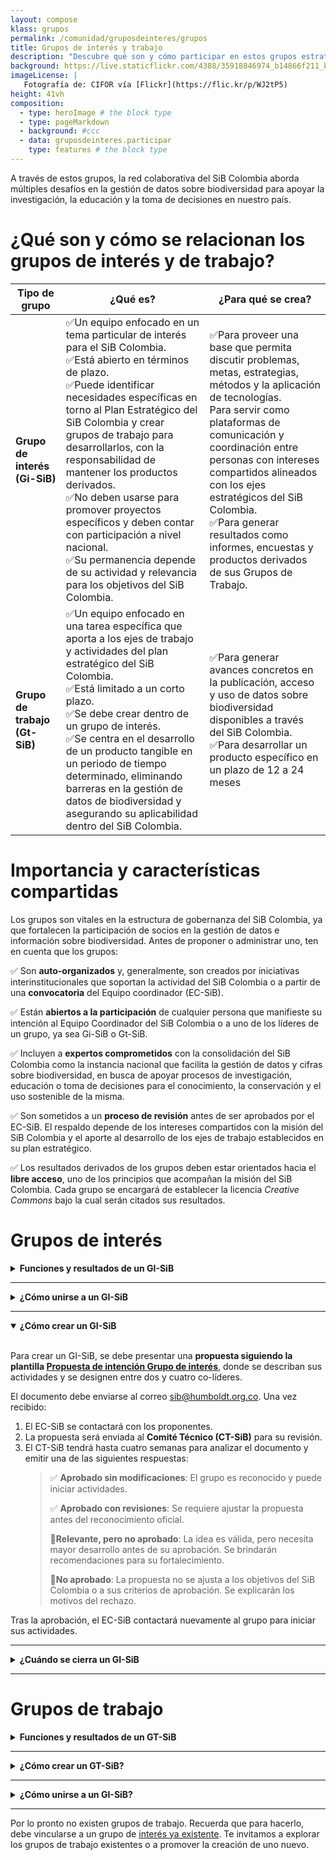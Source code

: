 ```yaml
---
layout: compose
klass: grupos
permalink: /comunidad/gruposdeinteres/grupos
title: Grupos de interés y trabajo
description: "Descubre qué son y cómo participar en estos grupos estratégicos del SiB Colombia."
background: https://live.staticflickr.com/4388/35918846974_b14866f211_b.jpg
imageLicense: |
   Fotografía de: CIFOR vía [Flickr](https://flic.kr/p/WJ2tP5)
height: 41vh
composition:
  - type: heroImage # the block type
  - type: pageMarkdown
  - background: #ccc
  - data: gruposdeinteres.participar
    type: features # the block type
---
```


A través de estos grupos, la red colaborativa del SiB Colombia aborda múltiples desafíos en la gestión de datos sobre biodiversidad para apoyar la investigación, la educación y la toma de decisiones en nuestro país.


# ¿Qué son y cómo se relacionan los grupos de interés y de trabajo?

| Tipo de grupo | ¿Qué es? | ¿Para qué se crea? | 
|---|---|---|
| <b>Grupo de interés (Gi-SiB)</b> | ✅Un equipo enfocado en un tema particular de interés para el SiB Colombia.<br> ✅Está abierto en términos de plazo.<br> ✅Puede identificar necesidades específicas en torno al Plan Estratégico del SiB Colombia y crear grupos de trabajo para desarrollarlos, con la responsabilidad de mantener los productos derivados.<br>✅No deben usarse para promover proyectos específicos y deben contar con participación a nivel nacional.<br>✅Su permanencia depende de su actividad y relevancia para los objetivos del SiB Colombia. | ✅Para proveer una base que permita discutir problemas, metas, estrategias, métodos y la aplicación de tecnologías. <br> Para servir como plataformas de comunicación y coordinación entre personas con intereses compartidos alineados con los ejes estratégicos del SiB Colombia.<br>✅Para generar resultados como informes, encuestas y productos derivados de sus Grupos de Trabajo. |
| <b>Grupo de trabajo (Gt-SiB)</b> | ✅Un equipo enfocado en una tarea específica que aporta a los ejes de trabajo y actividades del plan estratégico del SiB Colombia.<br>✅Está limitado a un corto plazo.<br> ✅Se debe crear dentro de un grupo de interés.<br>✅Se centra en el desarrollo de un producto tangible en un periodo de tiempo determinado, eliminando barreras en la gestión de datos de biodiversidad y asegurando su aplicabilidad dentro del SiB Colombia. |✅Para generar avances concretos en la publicación, acceso y uso de datos sobre biodiversidad disponibles a través del SiB Colombia.<br>✅Para desarrollar un producto específico en un plazo de 12 a 24 meses |

#  Importancia y características compartidas

Los grupos son vitales en la estructura de gobernanza del SiB Colombia, ya que fortalecen la participación de socios en la gestión de datos e información sobre biodiversidad. Antes de proponer o administrar uno, ten en cuenta que los grupos:

 ✅ Son **auto-organizados** y, generalmente, son creados por iniciativas interinstitucionales que soportan la actividad del SiB Colombia o a partir de una **convocatoria** del Equipo coordinador (EC-SiB).

 ✅ Están **abiertos a la participación** de cualquier persona que manifieste su intención al Equipo Coordinador del SiB Colombia o a uno de los líderes de un grupo, ya sea Gi-SiB o Gt-SiB.

 ✅ Incluyen a **expertos comprometidos** con la consolidación del SiB Colombia como la instancia nacional que facilita la gestión de datos y cifras sobre biodiversidad, en busca de apoyar procesos de investigación, educación o toma de decisiones para el conocimiento, la conservación y el uso sostenible de la misma.

 ✅ Son sometidos a un **proceso de revisión** antes de ser aprobados por el EC-SiB. El respaldo depende de los intereses compartidos con la misión del SiB Colombia y el aporte al desarrollo de los ejes de trabajo establecidos en su plan estratégico.

✅ Los resultados derivados de los grupos deben estar orientados hacia el **libre acceso**, uno de los principios que acompañan la misión del SiB Colombia. Cada  grupo se encargará de establecer la licencia *Creative Commons* bajo la cual serán citados sus resultados.  

# Grupos de interés

<details>

  <summary markdown="span"><b>Funciones y resultados de un GI-SiB</b></summary>
  
  <br>
  
  <p>Un GI-SiB puede desempeñar una o varias de las siguientes funciones:</p>
  <blockquote>
    <p>✅ <strong>Facilitar la creación de Grupos de Trabajo (GT-SiB)</strong> para desarrollar acciones específicas mediante estudios de caso.</p>
    <p>✅ <strong>Apoyar la comunicación y coordinación</strong> entre GI-SiB o GT-SIB con afinidades temáticas (ej. monitoreo de biodiversidad, colecciones biológicas, normatividad).</p>
    <p>✅ <strong>Fomentar la articulación</strong> entre diferentes grupos orientados a temas específicos (ej. todos los grupos de listas de especies o de colecciones biológicas).</p>
    <p>✅ Articular comunidades externas</strong> al SiB Colombia, promoviendo sinergias y atrayendo nuevos miembros.</p>
    <p>✅ Antes de su reconocimiento oficial, los GI pasan por un <strong>proceso de revisión</strong> basado en los siguientes criterios:</p>
      <ol>
        <li>Definición de entre dos y cuatro co-líderes.</li>
        <li>Participación de expertos nacionales.</li>
        <li>Existencia de un mecanismo de comunicación y coordinación sobre el tema de interés.</li>
        <li>No promover un producto específico.</li>
        <li>No superponerse con GI o GT ya existentes.</li>
      </ol>
  </blockquote>

</details>

___

<details>

  <summary markdown="span"><b>¿Cómo unirse a un GI-SiB</b></summary>
  
  <br>
  
  <p>Cualquier persona interesada puede unirse a un GI-SiB contactando a uno de sus líderes a través de la página del grupo. Estos grupos incluyen expertos de la comunidad del SiB Colombia comprometidos con su misión de facilitar la publicación, acceso y uso de datos sobre biodiversidad.</p>

</details>

___

<details id="como-crear-un-gi-sib" open>

  <summary markdown="span"><b> ¿Cómo crear un GI-SiB</b></summary>

  <br>
  
  <p>Para crear un GI-SiB, se debe presentar una <strong>propuesta siguiendo la plantilla <a href="https://docs.google.com/document/d/1CisSoHSZ05wCVrTpgqK7Bn_LWdQgx_p2VnsuOcrAQdM/edit?usp=sharing" target="_blank">Propuesta de intención Grupo de interés</a></strong>, donde se describan sus actividades y se designen entre dos y cuatro co-líderes.</p>
  
  <p>El documento debe enviarse al correo <a href="mailto:sib@humboldt.org.co" target="_blank">sib@humboldt.org.co</a>. Una vez recibido:</p>
  
  <ol>
    <li>El EC-SiB se contactará con los proponentes.</li>
    <li>La propuesta será enviada al <strong>Comité Técnico (CT-SiB)</strong> para su revisión.</li>
    <li>El CT-SiB tendrá hasta cuatro semanas para analizar el documento y emitir una de las siguientes respuestas:
      <blockquote>
        <p>✅ <strong>Aprobado sin modificaciones</strong>: El grupo es reconocido y puede iniciar actividades.</p>
        <p>✅ <strong>Aprobado con revisiones</strong>: Se requiere ajustar la propuesta antes del reconocimiento oficial.</p>
        <p>🔹<strong>Relevante, pero no aprobado</strong>: La idea es válida, pero necesita mayor desarrollo antes de su aprobación. Se brindarán recomendaciones para su fortalecimiento.</p>
        <p>🔹<strong>No aprobado</strong>: La propuesta no se ajusta a los objetivos del SiB Colombia o a sus criterios de aprobación. Se explicarán los motivos del rechazo.</p>
      </blockquote>
    </li>
  </ol>
  
  <p>Tras la aprobación, el EC-SiB contactará nuevamente al grupo para iniciar sus actividades.</p>

</details>

___

<details>

  <summary markdown="span"><b>¿Cuándo se cierra un GI-SiB</b></summary>
  
  <br>
  
  Si un Grupo de interés <strong>no muestra actividad durante un año</strong>, el EC- SiB lo contactará para evaluar oportunidades de reactivación. En caso de inactividad prolongada, el grupo podrá ser declarado inactivo.

</details>

___

# Grupos de trabajo

<details>
    <summary markdown="span"><b>Funciones y resultados de un GT-SiB</b></summary>
<br>

<p>Los GT-SiB pueden abordar aspectos como:</p>
<ol>
  <li>✅ <strong>Publicación de datos</strong>: Estrategias para mejorar la cantidad y calidad de datos disponibles.</li>
  <li>✅ <strong>Interoperabilidad y reutilización</strong>: Métodos para integrar y aprovechar los datos en distintos sistemas.</li> 
  <li>✅ <strong>Análisis de datos</strong>: Desarrollo de herramientas o metodologías para interpretar y usar datos sobre biodiversidad.</li> 
  <li>✅ <strong>Administración y preservación de datos</strong>: Prácticas para garantizar la integridad y accesibilidad de los datos.</li>
  <li>✅ <strong>Buenas prácticas</strong>: Recomendaciones y estándares que favorezcan la misión del SiB Colombia.</li>
</ol>

</details>

___

<details id="como-crear-un-gt-sib">
    <summary markdown="span"><b>¿Cómo crear un GT-SiB?</b></summary>
<br>

<p>Crear un GT-SiB implica un mayor compromiso que formar parte de un GI-SiB. Para ello, es necesario:</p>
<ol>
  <li>Elaborar la propuesta siguiendo la plantilla <strong><a href="http://docs.google.com/document/d/1MDZMQMUZHoRDzZl-VYJB1woqEERo5Q1lpvF6PYhZWDY/edit" target="_blank">Propuesta de intención grupo de trabajo</a></strong>.</li>
  <li>Enviar la propuesta al EC-SiB a través del correo <strong><a href="mailto:sib@humboldt.org.co" target="_blank">sib@humboldt.org.co</a></strong>.</li>
  <li>El EC-SiB se contactará para acompañar el proceso.
<br>
    <h3>Criterios de revisión</h3>
    <p>El <strong>Equipo coordinador (EC-SiB)</strong> y el <strong>Comité técnico (CT-SiB)</strong> evaluarán la propuesta con base en los siguientes criterios:</p>
    <blockquote>
      <p>✅ Alineación con la <strong>visión y misión</strong> del SiB Colombia.</p>
      <p>✅ Participación de <strong>2 a 4 co-líderes</strong> responsables.</p>
      <p>✅ Resultados <strong>concretos y medibles</strong>.</p>
      <p>✅ <strong>Impacto en la publicación</strong>, acceso o uso de datos sobre biodiversidad.</p>
      <p>✅ <strong>Factibilidad</strong> dentro del periodo de 12-24 meses.</p>
      <p>✅ <strong>Valor agregado</strong> en relación con otros esfuerzos de la comunidad.</p>
    </blockquote>
    <h3>Evaluación</h3>
    <blockquote>
      <p>🔹El CT-SiB revisa la propuesta en un periodo de <strong>al menos cuatro semanas</strong>.</p>
      <p>🔹Si hay comentarios significativos, se espera que el grupo de trabajo envíe nuevamente la propuesta ajustada, basado en los comentarios hechos durante la revisión.</p>
    </blockquote>
    <h3>Decisión final del CT-SiB</h3>
    <blockquote>
      <p>✅ <strong>Reconocido y respaldado</strong>: El grupo es aprobado y puede iniciar actividades.</p>
      <p>✅ <strong>Reconocido con ajustes</strong>: Se solicita modificar algunos aspectos antes de la aprobación final.</p>
      <p>🔹 <strong>Pertinente pero no respaldado actualmente</strong>: La propuesta necesita madurar antes de su aprobación.</p>
      <p>🔹 <strong>No respaldado</strong>: La idea no se ajusta a los criterios del SiB Colombia.</p>
    </blockquote>
  </li>
</ol>
<p>Una vez aprobada la propuesta, el EC-SiB se pondrá en contacto con los líderes del grupo para coordinar el inicio de actividades.</p>

</details>

___

<details>
    <summary markdown="span"><b>¿Cómo unirse a un GI-SiB?</b></summary>
<br>

Puedes consultar la lista de GT-SIB activos y algunas ideas de nuevos grupos, baja hasta las tarjetas en el final de esta página. Para unirte, contacta directamente a uno de los líderes en la página del grupo.

</details>

___

Por lo pronto no existen grupos de trabajo. Recuerda que para hacerlo, debe vincularse a un grupo de [interés ya existente](https://biodiversidad.co/comunidad/grupos/participar-grupos-de-interes). Te invitamos a explorar los grupos de trabajo existentes o a promover la creación de uno nuevo.
